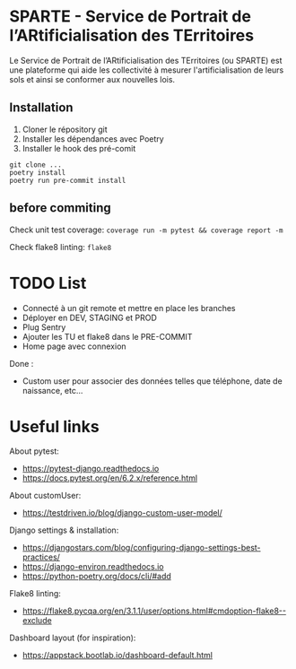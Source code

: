 # **SPARTE** - **S**ervice de **P**ortrait de l’**AR**tificialisation des **TE**rritoires

Le Service de Portrait de l’ARtificialisation des TErritoires (ou SPARTE) est une plateforme qui aide les collectivité à mesurer l'artificialisation de leurs sols et ainsi se conformer aux nouvelles lois.

## Installation

1. Cloner le répository git
2. Installer les dépendances avec Poetry
3. Installer le hook des pré-comit

```
git clone ...
poetry install
poetry run pre-commit install
```

## before commiting

Check unit test coverage: `coverage run -m pytest && coverage report -m`

Check flake8 linting: `flake8`

# TODO List

- Connecté à un git remote et mettre en place les branches
- Déployer en DEV, STAGING et PROD
- Plug Sentry
- Ajouter les TU et flake8 dans le PRE-COMMIT
- Home page avec connexion

Done :

- Custom user pour associer des données telles que téléphone, date de naissance, etc...

# Useful links

About pytest:

- https://pytest-django.readthedocs.io
- https://docs.pytest.org/en/6.2.x/reference.html

About customUser:

- https://testdriven.io/blog/django-custom-user-model/

Django settings & installation:

- https://djangostars.com/blog/configuring-django-settings-best-practices/
- https://django-environ.readthedocs.io
- https://python-poetry.org/docs/cli/#add

Flake8 linting:

- https://flake8.pycqa.org/en/3.1.1/user/options.html#cmdoption-flake8--exclude

Dashboard layout (for inspiration):

- https://appstack.bootlab.io/dashboard-default.html
